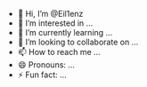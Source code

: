 - 👋 Hi, I’m @Eil1enz
- 👀 I’m interested in ...
- 🌱 I’m currently learning ...
- 💞️ I’m looking to collaborate on ...
- 📫 How to reach me ...
- 😄 Pronouns: ...
- ⚡ Fun fact: ...

<!---
Eil1enz/Eil1enz is a ✨ special ✨ repository because its `README.md` (this file) appears on your GitHub profile.
You can click the Preview link to take a look at your changes.
--->
